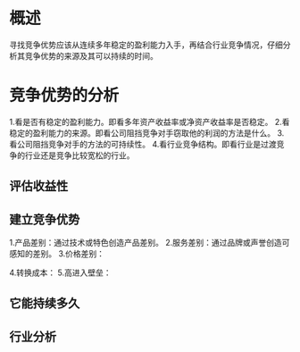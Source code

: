 # 概述
寻找竞争优势应该从连续多年稳定的盈利能力入手，再结合行业竞争情况，仔细分析其竞争优势的来源及其可以持续的时间。
# 竞争优势的分析
1.看是否有稳定的盈利能力。即看多年资产收益率或净资产收益率是否稳定。
2.看稳定的盈利能力的来源。即看公司阻挡竞争对手窃取他的利润的方法是什么。
3.看公司阻挡竞争对手的方法的可持续性。
4.看行业竞争结构。即看行业是过渡竞争的行业还是竞争比较宽松的行业。

## 评估收益性
## 建立竞争优势
1.产品差别：通过技术或特色创造产品差别。
2.服务差别：通过品牌或声誉创造可感知的差别。
3.价格差别：

4.转换成本：
5.高进入壁垒：
## 它能持续多久
## 行业分析



